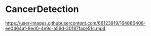 # CancerDetection

https://user-images.githubusercontent.com/66123919/164886408-ee0464af-9ed0-4e9c-a56d-30187face51c.mp4

